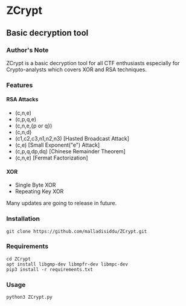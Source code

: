 # ZCrypt
## Basic decryption tool

### Author's Note
ZCrypt is a basic decryption tool for all CTF enthusiasts especially for Crypto-analysts which covers XOR and RSA techniques. 
### Features
  #### RSA Attacks
  * (c,n,e)
  * (c,p,q,e)
  * (c,n,e,{p or q})
  * (c,n,d)
  * (c1,c2,c3,n1,n2,n3)   [Hasted Broadcast Attack]
  * (c,e)                 [Small Exponent("e") Attack]
  * (c,p,q,dp,dq)         [Chinese Remainder Theorem]
  * (c,n,e)               [Fermat Factorization]
  
  #### XOR
  * Single Byte XOR
  * Repeating Key XOR

Many updates are going to release in future.

### Installation
```
git clone https://github.com/malladisiddu/ZCrypt.git
```
### Requirements
```
cd ZCrypt
apt install libgmp-dev libmpfr-dev libmpc-dev
pip3 install -r requirements.txt 
```
### Usage
```
python3 ZCrypt.py
``` 
